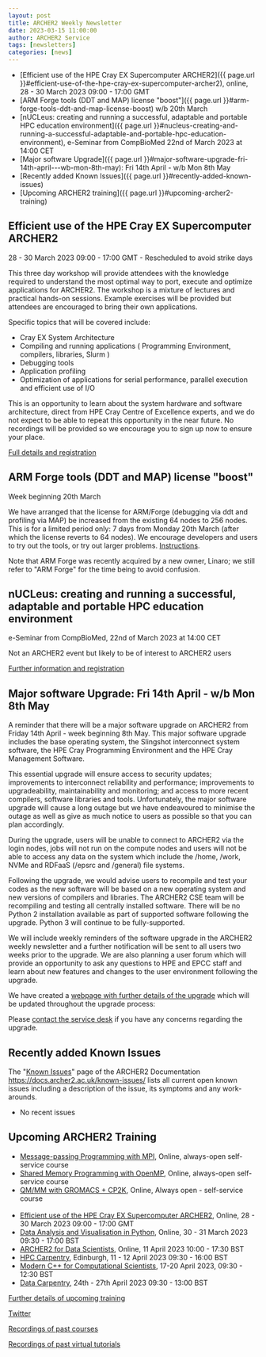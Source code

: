 ```yaml
---
layout: post
title: ARCHER2 Weekly Newsletter
date: 2023-03-15 11:00:00
author: ARCHER2 Service
tags: [newsletters] 
categories: [news]
---
```



- [Efficient use of the HPE Cray EX Supercomputer ARCHER2]({{ page.url }}#efficient-use-of-the-hpe-cray-ex-supercomputer-archer2), online, 28 - 30 March 2023 09:00 - 17:00 GMT
- [ARM Forge tools (DDT and MAP) license "boost"]({{ page.url }}#arm-forge-tools-ddt-and-map-license-boost) w/b 20th March
- [nUCLeus: creating and running a successful, adaptable and portable HPC education environment]({{ page.url }}#nucleus-creating-and-running-a-successful-adaptable-and-portable-hpc-education-environment), e-Seminar from CompBioMed 22nd of March 2023 at 14:00 CET
- [Major software Upgrade]({{ page.url }}#major-software-upgrade-fri-14th-april---wb-mon-8th-may): Fri 14th April - w/b Mon 8th May
- [Recently added Known Issues]({{ page.url }}#recently-added-known-issues)
- [Upcoming ARCHER2 training]({{ page.url }}#upcoming-archer2-training)

<!--more-->
 


## Efficient use of the HPE Cray EX Supercomputer ARCHER2

28 - 30 March 2023 09:00 - 17:00 GMT - Rescheduled to avoid strike days

This three day workshop will provide attendees with the knowledge required to understand the most optimal way to port, execute and optimize applications for ARCHER2. The workshop is a mixture of lectures and practical hands-on sessions. Example exercises will be provided but attendees are encouraged to bring their own applications.

Specific topics that will be covered include:

- Cray EX System Architecture
- Compiling and running applications ( Programming Environment, compilers, libraries, Slurm )
- Debugging tools
- Application profiling
- Optimization of applications for serial performance, parallel execution and efficient use of I/O

This is an opportunity to learn about the system hardware and software architecture, direct from HPE Cray Centre of Excellence experts, and we do not expect to be able to repeat this opportunity in the near future. No recordings will be provided so we encourage you to sign up now to ensure your place.

[Full details and registration](https://www.archer2.ac.uk/training/courses/230321-hpe-cray-ex/)


## ARM Forge tools (DDT and MAP) license "boost" 

Week beginning  20th March
 
We have arranged that the license for ARM/Forge (debugging via ddt and profiling via MAP) be increased from the existing 64 nodes to
256 nodes. This is for a limited period only: 7 days from Monday 20th March (after which the license reverts to 64 nodes).
We encourage developers and users to try out the tools, or try out larger problems. [Instructions](https://docs.archer2.ac.uk/data-tools/arm-forge/).


Note that ARM Forge was recently acquired by a new owner, Linaro; we still refer to "ARM Forge" for the time being to avoid confusion.


## nUCLeus: creating and running a successful, adaptable and portable HPC education environment

e-Seminar from CompBioMed, 22nd of March 2023 at 14:00 CET
 
Not an ARCHER2 event but likely to be of interest to ARCHER2 users

[Further information and registration](https://register.gotowebinar.com/register/7012715275268912652 )




## Major software Upgrade: Fri 14th April - w/b Mon 8th May


A reminder that there will be a major software upgrade on ARCHER2 from Friday 14th April - week beginning 8th May. This major software upgrade includes the base operating system, the Slingshot interconnect system software, the HPE Cray Programming Environment and the HPE Cray Management Software.

This essential upgrade will ensure access to security updates; improvements to interconnect reliability and performance; improvements to upgradeability, maintainability and monitoring; and access to more recent compilers, software libraries and tools. Unfortunately, the major software upgrade will cause a long outage but we have endeavoured to minimise the outage as well as give as much notice to users as possible so that you can plan accordingly.

During the upgrade, users will be unable to connect to ARCHER2 via the login nodes, jobs will not run on the compute nodes and users will not be able to access any data on the system which include the /home, /work, NVMe and RDFaaS (/epsrc and /general) file systems.

Following the upgrade, we would advise users to recompile and test your codes as the new software will be based on a new operating system and new versions of compilers and libraries. The ARCHER2 CSE team will be recompiling and testing all centrally installed software. There will be no Python 2 installation available as part of supported software following the upgrade. Python 3 will continue to be fully-supported.  

We will include weekly reminders of the software upgrade in the ARCHER2 weekly newsletter and a further notification will be sent to all users two weeks prior to the upgrade. We are also planning a user forum which will provide an opportunity to ask any questions to HPE and EPCC staff and learn about new features and changes to the user environment following the upgrade.

We have created a [webpage with further details of the upgrade](https://docs.archer2.ac.uk/faq/upgrade-2023/) which will be updated throughout the upgrade process:  

Please [contact the service desk](mailto:support@archer2.ac.uk) if you have any concerns regarding the upgrade. 

               

## Recently added Known Issues
 
The "[Known Issues](https://docs.archer2.ac.uk/known-issues/)" page of the ARCHER2 Documentation
<https://docs.archer2.ac.uk/known-issues/>
lists all current open known issues including a description of the issue, its symptoms and any work-arounds.

- No recent issues


## Upcoming ARCHER2 Training

- [Message-passing Programming with MPI](https://www.archer2.ac.uk/training/courses/210000-mpi-self-service/), Online, always-open self-service course
- [Shared Memory Programming with OpenMP](https://www.archer2.ac.uk/training/courses/210000-openmp-self-service/), Online, always-open self-service course
- [QM/MM with GROMACS + CP2K](https://www.archer2.ac.uk/training/courses/220000-gromacs-self-service/), Online, Always open - self-service course <br><br>
- [Efficient use of the HPE Cray EX Supercomputer ARCHER2](https://www.archer2.ac.uk/training/courses/230321-hpe-cray-ex), Online, 28 - 30 March 2023 09:00 - 17:00 GMT 	
- [Data Analysis and Visualisation in Python](https://www.archer2.ac.uk/training/courses/230330-data-analysis-python/), Online, 30 - 31 March 2023 09:30 - 17:00 BST 
- [ARCHER2 for Data Scientists](https://www.archer2.ac.uk/training/courses/230411-data-scientists/), Online, 11 April 2023 10:00 - 17:30 BST 
- [HPC Carpentry](https://www.archer2.ac.uk/training/courses/230411-hpc-carpentry/), Edinburgh, 11 - 12 April 2023 09:30 - 16:00 BST 
- [Modern C++ for Computational Scientists](https://www.archer2.ac.uk/training/courses/230417-modern-c/), 17-20 April 2023, 09:30 - 12:30 BST
- [Data Carpentry](https://www.archer2.ac.uk/training/courses/230424-data-carpentry/), 24th - 27th April 2023 09:30 - 13:00 BST

[Further details of upcoming training](https://www.archer2.ac.uk/training/#upcoming-training)

[Twitter](https://twitter.com/ARCHER2_HPC)

[Recordings of past courses](https://www.archer2.ac.uk/training/materials/)

[Recordings of past virtual tutorials](https://www.archer2.ac.uk/training/materials/webinars)
